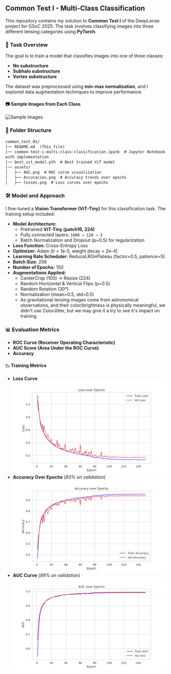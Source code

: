 ## Common Test I - Multi-Class Classification

This repository contains my solution to **Common Test I** of the DeepLense project for GSoC 2025. The task involves classifying images into three different lensing categories using **PyTorch**.

### 📌 Task Overview
The goal is to train a model that classifies images into one of three classes:
- **No substructure**
- **Subhalo substructure**
- **Vortex substructure**

The dataset was preprocessed using **min-max normalization**, and I explored data augmentation techniques to improve performance.

#### 📷 Sample Images from Each Class
![Sample Images](assets/sample_classes.png)

### 📂 Folder Structure
```
common_test_01/
│── README.md  (This file)
│── common-test-i-multi-class-classification.ipynb  # Jupyter Notebook with implementation
│── best_vit_model.pth  # Best trained ViT model
│── assets/
│   ├── AUC.png  # ROC curve visualization
│   ├── Accuracies.png  # Accuracy trends over epochs
│   ├── losses.png  # Loss curves over epochs
```

### 🛠 Model and Approach
I fine-tuned a **Vision Transformer (ViT-Tiny)** for this classification task. The training setup included:
- **Model Architecture:**
  - Pretrained **ViT-Tiny (patch16, 224)**
  - Fully connected layers: `1000 → 128 → 3`
  - Batch Normalization and Dropout (p=0.5) for regularization
- **Loss Function:** Cross-Entropy Loss
- **Optimizer:** Adam (lr = 1e-5, weight decay = 2e-4)
- **Learning Rate Scheduler:** ReduceLROnPlateau (factor=0.5, patience=5)
- **Batch Size:** 256
- **Number of Epochs:** 150
- **Augmentations Applied:**
  - CenterCrop (100) → Resize (224)
  - Random Horizontal & Vertical Flips (p=0.5)
  - Random Rotation (30°)
  - Normalization (mean=0.5, std=0.5)
  - As gravitational lensing images come from astronomical observations, and their color/brightness is physically meaningful, we didn't use ColorJitter, but we may give it a try to see it's impact on training. 

### 📊 Evaluation Metrics
- **ROC Curve (Receiver Operating Characteristic)**
- **AUC Score (Area Under the ROC Curve)**
- **Accuracy**

#### 📉 Training Metrics
- **Loss Curve**
  ![Loss Curve](assets/Losses.png)
- **Accuracy Over Epochs** (*93% on validation*)
  ![Accuracy Curve](assets/Accuracies.png)
- **AUC Curve** (*99% on validation*)
  ![AUC Curve](assets/AUC.png)
